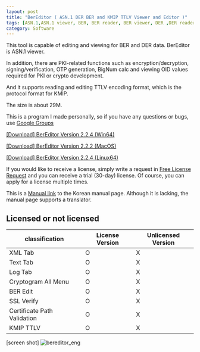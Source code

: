 ```yaml
---
layout: post
title: "BerEditor ( ASN.1 DER BER and KMIP TTLV Viewer and Editor )"
tags: [ASN.1,ASN.1 viewer, BER, BER reader, BER viewer, DER ,DER reader, BigNum Calc, KMIP, TTLV]
category: Software
---
```

This tool is capable of editing  and viewing for BER and DER  data.
BerEditor is ASN.1 viewer.


In addition, there are PKI-related functions such as encryption/decryption, signing/verification, OTP generation, BigNum calc and viewing OID values required for PKI or crypto development.

And it supports reading and editing TTLV encoding format, which is the protocol format for KMIP.

The size is about 29M.

This is a program I made personally, so if you have any questions or bugs, use [Google Groups]( https://groups.google.com/g/bereditor, "Google Groups" )

[[Download] BerEditor Version 2.2.4 (Win64)]( https://jykim74.github.io/msi/BerEditor-enV224.msi "BerEditor" )

[[Download] BerEditor Version 2.2.2 (MacOS)]( https://jykim74.github.io/dmg/BerEditorV222.dmg "BerEditor" )

[[Download] BerEditor Version 2.2.4 (Linux64)]( https://jykim74.github.io/zip/BerEditorV224.zip "BerEditor" )

If you would like to receive a license, simply write a request in [Free License Request](https::/jykim7.mycafe24.com/user_reg.php) and you can receive a trial (30-day) license.
Of course, you can apply for a license multiple times.

This is a [Manual link]( https://jykim74.tistory.com/category/Manual/BerEditor "BerEditor Manual")  to the Korean manual page.
Although it is lacking, the manual page supports a translator.

## Licensed or not licensed

|classification|License Version|Unlicensed Version|
|---|---|---|
|XML Tab| O | X |
|Text Tab | O | X |
| Log Tab | O | X |
| Cryptogram All Menu | O | X |
| BER Edit | O | X |
| SSL Verify | O | X |
| Certificate Path Validation | O | X |
| KMIP TTLV | O | X |



[screen shot]
![bereditor_eng](https://user-images.githubusercontent.com/23622335/231694027-2c105393-a052-4008-a5d9-082437ce1744.png)
